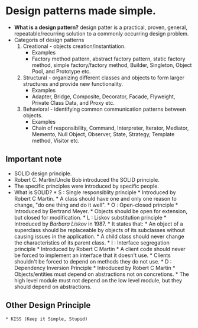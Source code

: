 # Design patterns made simple. 
* **What is a design pattern?** design patter is a practical, proven, general, repeatable/recurring  solution to a commonly occurring design problem.
* Categoris of design patterns
   1. Creational  - objects creation/instantiation. 
        * Examples
        * Factory method pattern, abstract factory pattern, static factory method, simple factory/factory method, Builder, Singleton, Object Pool, and Prototype etc.
   2. Structural - organizing different classes and objects to form larger structures and provide new functionality.
        * Examples
        * Adapter, Bridge, Composite, Decorator, Facade, Flyweight, Private Class Data, and Proxy etc. 
   3. Behavioral  - identifying common communication patterns between objects.
        * Examples
        * Chain of responsibility, Command, Interpreter, Iterator, Mediator, Memento, Null Object, Observer, State, Strategy, Template method, Visitor etc.
        
## Important note
  * SOLID design principle.
  * Robert C. Martin/Uncle Bob introduced the SOLID principle.
  * The specific principles were introduced by specific people. 
  * What is SOLID?
        * S : Single responsiblity principle
              * Introduced by Robert C Martin.
              * A class should have one and only one reason to change, "do one thing and do it well".
        * O : Open-closed principle
              * Introduced by Bertrand Meyer. 
              * Objects should be open for extension, but closed for modification.
        * L : Liskov substitution principle
              * Introduced by *Barbara Liskov* in 1987.
              * It states that: 
              * An object of a superclass should be replaceable by objects of its subclasses without causing issues in the application. 
              * A child class should never change the characteristics of its parent class.
        * I : Interface segregation principle
              * Introduced by Robert C Martin
              * A client code should never be forced to implement an interface that it doesn't use.
              * Clients shouldn't be forced to depend on methods they do not use.
        * D : Dependency Inversion Principle
              * Introduced by Robert C Martin
              * Objects/entities must depend on abstractions not on concretions. 
              * The high level module must not depend on the low level module, but they should depend on abstractions.


## Other Design Principle
    * KISS (Keep it Simple, Stupid) 
    
